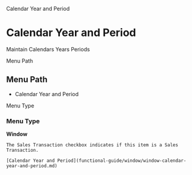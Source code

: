 
Calendar Year and Period
# Calendar Year and Period


Maintain Calendars Years Periods

Menu Path
## Menu Path



- Calendar Year and Period

Menu Type
### Menu Type

**Window**

```
The Sales Transaction checkbox indicates if this item is a Sales Transaction.
```

```
[Calendar Year and Period](functional-guide/window/window-calendar-year-and-period.md)
```